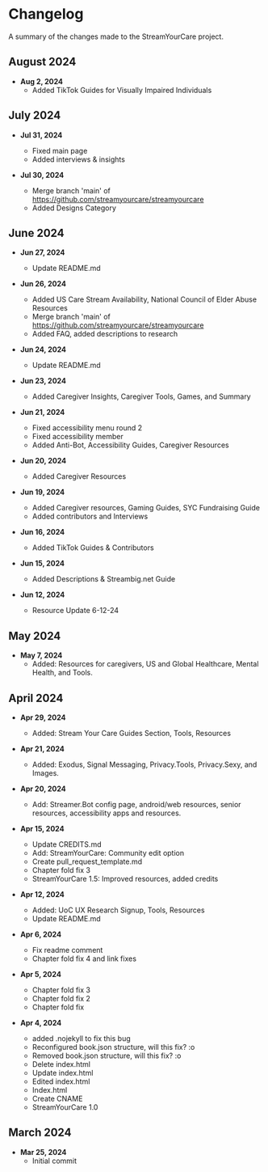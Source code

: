 # Changelog

A summary of the changes made to the StreamYourCare project.

## August 2024
- **Aug 2, 2024**
  - Added TikTok Guides for Visually Impaired Individuals

## July 2024

- **Jul 31, 2024**
  - Fixed main page
  - Added interviews & insights

- **Jul 30, 2024**
  - Merge branch 'main' of https://github.com/streamyourcare/streamyourcare
  - Added Designs Category

## June 2024
- **Jun 27, 2024**
  - Update README.md

- **Jun 26, 2024**
  - Added US Care Stream Availability, National Council of Elder Abuse Resources
  - Merge branch 'main' of https://github.com/streamyourcare/streamyourcare
  - Added FAQ, added descriptions to research

- **Jun 24, 2024**
  - Update README.md

- **Jun 23, 2024**
  - Added Caregiver Insights, Caregiver Tools, Games, and Summary

- **Jun 21, 2024**
  - Fixed accessibility menu round 2
  - Fixed accessibility member
  - Added Anti-Bot, Accessibility Guides, Caregiver Resources

- **Jun 20, 2024**
  - Added Caregiver Resources

- **Jun 19, 2024**
  - Added Caregiver resources, Gaming Guides, SYC Fundraising Guide
  - Added contributors and Interviews

- **Jun 16, 2024**
  - Added TikTok Guides & Contributors

- **Jun 15, 2024**
  - Added Descriptions & Streambig.net Guide

- **Jun 12, 2024**
  - Resource Update 6-12-24

## May 2024
- **May 7, 2024**
  - Added: Resources for caregivers, US and Global Healthcare, Mental Health, and Tools.

## April 2024
- **Apr 29, 2024**
  - Added: Stream Your Care Guides Section, Tools, Resources

- **Apr 21, 2024**
  - Added: Exodus, Signal Messaging, Privacy.Tools, Privacy.Sexy, and Images.

- **Apr 20, 2024**
  - Add: Streamer.Bot config page, android/web resources, senior resources, accessibility apps and resources.

- **Apr 15, 2024**
  - Update CREDITS.md
  - Add: StreamYourCare: Community edit option
  - Create pull_request_template.md
  - Chapter fold fix 3
  - StreamYourCare 1.5: Improved resources, added credits

- **Apr 12, 2024**
  - Added: UoC UX Research Signup, Tools, Resources
  - Update README.md

- **Apr 6, 2024**
  - Fix readme comment
  - Chapter fold fix 4 and link fixes

- **Apr 5, 2024**
  - Chapter fold fix 3
  - Chapter fold fix 2
  - Chapter fold fix

- **Apr 4, 2024**
  - added .nojekyll to fix this bug
  - Reconfigured book.json structure, will this fix? :o
  - Removed book.json structure, will this fix? :o
  - Delete index.html
  - Update index.html
  - Edited index.html
  - Index.html
  - Create CNAME
  - StreamYourCare 1.0

## March 2024
- **Mar 25, 2024**
  - Initial commit
